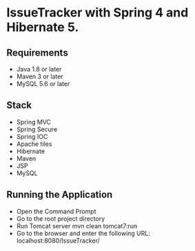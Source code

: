# IssueTracker with Spring 4 and Hibernate 5.

## Requirements
- Java 1.8 or later
- Maven 3 or later
- MySQL 5.6 or later

## Stack
- Spring MVC
- Spring Secure
- Spring IOC
- Apache tiles
- Hibernate
- Maven
- JSP
- MySQL

## Running the Application
- Open the Command Prompt
- Go to the root project directory
- Run Tomcat server
  mvn clean tomcat7:run
- Go to the browser and enter the following URL:
  localhost:8080/IssueTracker/


